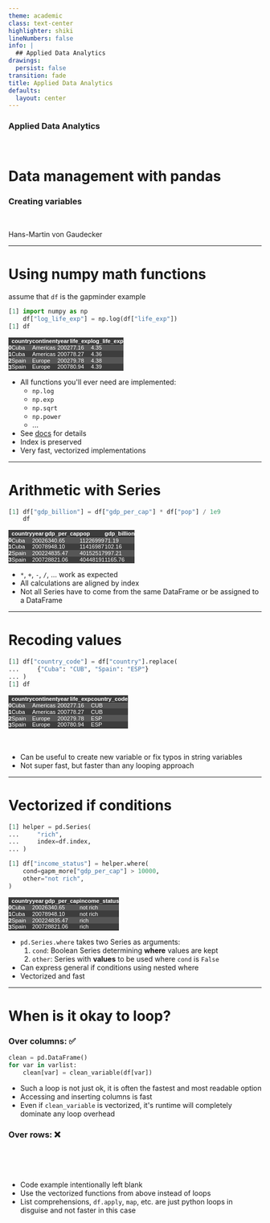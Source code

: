 ```yaml
---
theme: academic
class: text-center
highlighter: shiki
lineNumbers: false
info: |
  ## Applied Data Analytics
drawings:
  persist: false
transition: fade
title: Applied Data Analytics
defaults:
  layout: center
---
```


### Applied Data Analytics

<br>

# Data management with pandas

### Creating variables

<br>


Hans-Martin von Gaudecker

---

# Using numpy math functions


<div class="flex gap-12">
<div>

assume that `df` is the gapminder example

```python
[1] import numpy as np
    df["log_life_exp"] = np.log(df["life_exp"])
[1] df
```

<style type="text/css">
#T_06533   {
  margin: 0;
  font-family: "Helvetica", "Helvetica", sans-serif;
  border-collapse: collapse;
  border: none;
  font-size: 80%;
  color: #fff;
}
#T_06533 thead {
  background-color: #3d3d3d;
}
#T_06533 tbody tr:nth-child(even) {
  background-color: #3d3d3d;
}
#T_06533 tbody tr:nth-child(odd) {
  background-color: #565656;
}
#T_06533 td {
  padding: 0em;
}
#T_06533 th {
  font-weight: bold;
  text-align: left;
  padding: 0em;
}
#T_06533 caption {
  caption-side: bottom;
}
</style>
<table id="T_06533">
  <thead>
    <tr>
      <th class="blank level0" >&nbsp;</th>
      <th id="T_06533_level0_col0" class="col_heading level0 col0" >country</th>
      <th id="T_06533_level0_col1" class="col_heading level0 col1" >continent</th>
      <th id="T_06533_level0_col2" class="col_heading level0 col2" >year</th>
      <th id="T_06533_level0_col3" class="col_heading level0 col3" >life_exp</th>
      <th id="T_06533_level0_col4" class="col_heading level0 col4" >log_life_exp</th>
    </tr>
  </thead>
  <tbody>
    <tr>
      <th id="T_06533_level0_row0" class="row_heading level0 row0" >0</th>
      <td id="T_06533_row0_col0" class="data row0 col0" >Cuba</td>
      <td id="T_06533_row0_col1" class="data row0 col1" >Americas</td>
      <td id="T_06533_row0_col2" class="data row0 col2" >2002</td>
      <td id="T_06533_row0_col3" class="data row0 col3" >77.16</td>
      <td id="T_06533_row0_col4" class="data row0 col4" >4.35</td>
    </tr>
    <tr>
      <th id="T_06533_level0_row1" class="row_heading level0 row1" >1</th>
      <td id="T_06533_row1_col0" class="data row1 col0" >Cuba</td>
      <td id="T_06533_row1_col1" class="data row1 col1" >Americas</td>
      <td id="T_06533_row1_col2" class="data row1 col2" >2007</td>
      <td id="T_06533_row1_col3" class="data row1 col3" >78.27</td>
      <td id="T_06533_row1_col4" class="data row1 col4" >4.36</td>
    </tr>
    <tr>
      <th id="T_06533_level0_row2" class="row_heading level0 row2" >2</th>
      <td id="T_06533_row2_col0" class="data row2 col0" >Spain</td>
      <td id="T_06533_row2_col1" class="data row2 col1" >Europe</td>
      <td id="T_06533_row2_col2" class="data row2 col2" >2002</td>
      <td id="T_06533_row2_col3" class="data row2 col3" >79.78</td>
      <td id="T_06533_row2_col4" class="data row2 col4" >4.38</td>
    </tr>
    <tr>
      <th id="T_06533_level0_row3" class="row_heading level0 row3" >3</th>
      <td id="T_06533_row3_col0" class="data row3 col0" >Spain</td>
      <td id="T_06533_row3_col1" class="data row3 col1" >Europe</td>
      <td id="T_06533_row3_col2" class="data row3 col2" >2007</td>
      <td id="T_06533_row3_col3" class="data row3 col3" >80.94</td>
      <td id="T_06533_row3_col4" class="data row3 col4" >4.39</td>
    </tr>
  </tbody>
</table>



</div>
<div>

- All functions you'll ever need are implemented:
  - `np.log`
  - `np.exp`
  - `np.sqrt`
  - `np.power`
  - ...
- See [docs](https://numpy.org/doc/stable/reference/routines.math.html) for details
- Index is preserved
- Very fast, vectorized implementations


</div>
</div>

---

# Arithmetic with Series


<div class="flex gap-12">
<div>

```python
[1] df["gdp_billion"] = df["gdp_per_cap"] * df["pop"] / 1e9
    df
```

<style type="text/css">
#T_7413b   {
  margin: 0;
  font-family: "Helvetica", "Helvetica", sans-serif;
  border-collapse: collapse;
  border: none;
  font-size: 80%;
  color: #fff;
}
#T_7413b thead {
  background-color: #3d3d3d;
}
#T_7413b tbody tr:nth-child(even) {
  background-color: #3d3d3d;
}
#T_7413b tbody tr:nth-child(odd) {
  background-color: #565656;
}
#T_7413b td {
  padding: 0em;
}
#T_7413b th {
  font-weight: bold;
  text-align: left;
  padding: 0em;
}
#T_7413b caption {
  caption-side: bottom;
}
</style>
<table id="T_7413b">
  <thead>
    <tr>
      <th class="blank level0" >&nbsp;</th>
      <th id="T_7413b_level0_col0" class="col_heading level0 col0" >country</th>
      <th id="T_7413b_level0_col1" class="col_heading level0 col1" >year</th>
      <th id="T_7413b_level0_col2" class="col_heading level0 col2" >gdp_per_cap</th>
      <th id="T_7413b_level0_col3" class="col_heading level0 col3" >pop</th>
      <th id="T_7413b_level0_col4" class="col_heading level0 col4" >gdp_billion</th>
    </tr>
  </thead>
  <tbody>
    <tr>
      <th id="T_7413b_level0_row0" class="row_heading level0 row0" >0</th>
      <td id="T_7413b_row0_col0" class="data row0 col0" >Cuba</td>
      <td id="T_7413b_row0_col1" class="data row0 col1" >2002</td>
      <td id="T_7413b_row0_col2" class="data row0 col2" >6340.65</td>
      <td id="T_7413b_row0_col3" class="data row0 col3" >11226999</td>
      <td id="T_7413b_row0_col4" class="data row0 col4" >71.19</td>
    </tr>
    <tr>
      <th id="T_7413b_level0_row1" class="row_heading level0 row1" >1</th>
      <td id="T_7413b_row1_col0" class="data row1 col0" >Cuba</td>
      <td id="T_7413b_row1_col1" class="data row1 col1" >2007</td>
      <td id="T_7413b_row1_col2" class="data row1 col2" >8948.10</td>
      <td id="T_7413b_row1_col3" class="data row1 col3" >11416987</td>
      <td id="T_7413b_row1_col4" class="data row1 col4" >102.16</td>
    </tr>
    <tr>
      <th id="T_7413b_level0_row2" class="row_heading level0 row2" >2</th>
      <td id="T_7413b_row2_col0" class="data row2 col0" >Spain</td>
      <td id="T_7413b_row2_col1" class="data row2 col1" >2002</td>
      <td id="T_7413b_row2_col2" class="data row2 col2" >24835.47</td>
      <td id="T_7413b_row2_col3" class="data row2 col3" >40152517</td>
      <td id="T_7413b_row2_col4" class="data row2 col4" >997.21</td>
    </tr>
    <tr>
      <th id="T_7413b_level0_row3" class="row_heading level0 row3" >3</th>
      <td id="T_7413b_row3_col0" class="data row3 col0" >Spain</td>
      <td id="T_7413b_row3_col1" class="data row3 col1" >2007</td>
      <td id="T_7413b_row3_col2" class="data row3 col2" >28821.06</td>
      <td id="T_7413b_row3_col3" class="data row3 col3" >40448191</td>
      <td id="T_7413b_row3_col4" class="data row3 col4" >1165.76</td>
    </tr>
  </tbody>
</table>



</div>
<div>

- `*`, `+`, `-`, `/`, ... work as expected
- All calculations are aligned by index
- Not all Series have to come from the same DataFrame or be assigned to a DataFrame


</div>
</div>

---

# Recoding values



<div class="flex gap-12">
<div>

```python
[1] df["country_code"] = df["country"].replace(
...     {"Cuba": "CUB", "Spain": "ESP"}
... )
[1] df
```

<style type="text/css">
#T_c4e60   {
  margin: 0;
  font-family: "Helvetica", "Helvetica", sans-serif;
  border-collapse: collapse;
  border: none;
  font-size: 80%;
  color: #fff;
}
#T_c4e60 thead {
  background-color: #3d3d3d;
}
#T_c4e60 tbody tr:nth-child(even) {
  background-color: #3d3d3d;
}
#T_c4e60 tbody tr:nth-child(odd) {
  background-color: #565656;
}
#T_c4e60 td {
  padding: 0em;
}
#T_c4e60 th {
  font-weight: bold;
  text-align: left;
  padding: 0em;
}
#T_c4e60 caption {
  caption-side: bottom;
}
</style>
<table id="T_c4e60">
  <thead>
    <tr>
      <th class="blank level0" >&nbsp;</th>
      <th id="T_c4e60_level0_col0" class="col_heading level0 col0" >country</th>
      <th id="T_c4e60_level0_col1" class="col_heading level0 col1" >continent</th>
      <th id="T_c4e60_level0_col2" class="col_heading level0 col2" >year</th>
      <th id="T_c4e60_level0_col3" class="col_heading level0 col3" >life_exp</th>
      <th id="T_c4e60_level0_col4" class="col_heading level0 col4" >country_code</th>
    </tr>
  </thead>
  <tbody>
    <tr>
      <th id="T_c4e60_level0_row0" class="row_heading level0 row0" >0</th>
      <td id="T_c4e60_row0_col0" class="data row0 col0" >Cuba</td>
      <td id="T_c4e60_row0_col1" class="data row0 col1" >Americas</td>
      <td id="T_c4e60_row0_col2" class="data row0 col2" >2002</td>
      <td id="T_c4e60_row0_col3" class="data row0 col3" >77.16</td>
      <td id="T_c4e60_row0_col4" class="data row0 col4" >CUB</td>
    </tr>
    <tr>
      <th id="T_c4e60_level0_row1" class="row_heading level0 row1" >1</th>
      <td id="T_c4e60_row1_col0" class="data row1 col0" >Cuba</td>
      <td id="T_c4e60_row1_col1" class="data row1 col1" >Americas</td>
      <td id="T_c4e60_row1_col2" class="data row1 col2" >2007</td>
      <td id="T_c4e60_row1_col3" class="data row1 col3" >78.27</td>
      <td id="T_c4e60_row1_col4" class="data row1 col4" >CUB</td>
    </tr>
    <tr>
      <th id="T_c4e60_level0_row2" class="row_heading level0 row2" >2</th>
      <td id="T_c4e60_row2_col0" class="data row2 col0" >Spain</td>
      <td id="T_c4e60_row2_col1" class="data row2 col1" >Europe</td>
      <td id="T_c4e60_row2_col2" class="data row2 col2" >2002</td>
      <td id="T_c4e60_row2_col3" class="data row2 col3" >79.78</td>
      <td id="T_c4e60_row2_col4" class="data row2 col4" >ESP</td>
    </tr>
    <tr>
      <th id="T_c4e60_level0_row3" class="row_heading level0 row3" >3</th>
      <td id="T_c4e60_row3_col0" class="data row3 col0" >Spain</td>
      <td id="T_c4e60_row3_col1" class="data row3 col1" >Europe</td>
      <td id="T_c4e60_row3_col2" class="data row3 col2" >2007</td>
      <td id="T_c4e60_row3_col3" class="data row3 col3" >80.94</td>
      <td id="T_c4e60_row3_col4" class="data row3 col4" >ESP</td>
    </tr>
  </tbody>
</table>


</div>
<div>

<br/>
<br/>

- Can be useful to create new variable or fix typos in string variables
- Not super fast, but faster than any looping approach

</div>
</div>


---

# Vectorized if conditions

<div class="grid grid-cols-2 gap-4">
<div>

```python
[1] helper = pd.Series(
...     "rich",
...     index=df.index,
... )

[1] df["income_status"] = helper.where(
    cond=gapm_more["gdp_per_cap"] > 10000,
    other="not rich",
)
```

<style type="text/css">
#T_d7a4a   {
  margin: 0;
  font-family: "Helvetica", "Helvetica", sans-serif;
  border-collapse: collapse;
  border: none;
  font-size: 80%;
  color: #fff;
}
#T_d7a4a thead {
  background-color: #3d3d3d;
}
#T_d7a4a tbody tr:nth-child(even) {
  background-color: #3d3d3d;
}
#T_d7a4a tbody tr:nth-child(odd) {
  background-color: #565656;
}
#T_d7a4a td {
  padding: 0em;
}
#T_d7a4a th {
  font-weight: bold;
  text-align: left;
  padding: 0em;
}
#T_d7a4a caption {
  caption-side: bottom;
}
</style>
<table id="T_d7a4a">
  <thead>
    <tr>
      <th class="blank level0" >&nbsp;</th>
      <th id="T_d7a4a_level0_col0" class="col_heading level0 col0" >country</th>
      <th id="T_d7a4a_level0_col1" class="col_heading level0 col1" >year</th>
      <th id="T_d7a4a_level0_col2" class="col_heading level0 col2" >gdp_per_cap</th>
      <th id="T_d7a4a_level0_col3" class="col_heading level0 col3" >income_status</th>
    </tr>
  </thead>
  <tbody>
    <tr>
      <th id="T_d7a4a_level0_row0" class="row_heading level0 row0" >0</th>
      <td id="T_d7a4a_row0_col0" class="data row0 col0" >Cuba</td>
      <td id="T_d7a4a_row0_col1" class="data row0 col1" >2002</td>
      <td id="T_d7a4a_row0_col2" class="data row0 col2" >6340.65</td>
      <td id="T_d7a4a_row0_col3" class="data row0 col3" >not rich</td>
    </tr>
    <tr>
      <th id="T_d7a4a_level0_row1" class="row_heading level0 row1" >1</th>
      <td id="T_d7a4a_row1_col0" class="data row1 col0" >Cuba</td>
      <td id="T_d7a4a_row1_col1" class="data row1 col1" >2007</td>
      <td id="T_d7a4a_row1_col2" class="data row1 col2" >8948.10</td>
      <td id="T_d7a4a_row1_col3" class="data row1 col3" >not rich</td>
    </tr>
    <tr>
      <th id="T_d7a4a_level0_row2" class="row_heading level0 row2" >2</th>
      <td id="T_d7a4a_row2_col0" class="data row2 col0" >Spain</td>
      <td id="T_d7a4a_row2_col1" class="data row2 col1" >2002</td>
      <td id="T_d7a4a_row2_col2" class="data row2 col2" >24835.47</td>
      <td id="T_d7a4a_row2_col3" class="data row2 col3" >rich</td>
    </tr>
    <tr>
      <th id="T_d7a4a_level0_row3" class="row_heading level0 row3" >3</th>
      <td id="T_d7a4a_row3_col0" class="data row3 col0" >Spain</td>
      <td id="T_d7a4a_row3_col1" class="data row3 col1" >2007</td>
      <td id="T_d7a4a_row3_col2" class="data row3 col2" >28821.06</td>
      <td id="T_d7a4a_row3_col3" class="data row3 col3" >rich</td>
    </tr>
  </tbody>
</table>



</div>
<div>

- `pd.Series.where` takes two Series as arguments:
  1. `cond`: Boolean Series determining **where** values are kept
  2. `other`: Series with **values** to be used where `cond` is `False`
- Can express general if conditions using nested where
- Vectorized and fast


</div>
</div>



---

# When is it okay to loop?

<div class="grid grid-cols-2 gap-12">
<div>

### Over columns: ✅

```python
clean = pd.DataFrame()
for var in varlist:
    clean[var] = clean_variable(df[var])
```

- Such a loop is not just ok, it is often the fastest and most readable option
- Accessing and inserting columns is fast
- Even if `clean_variable` is vectorized, it's runtime will completely dominate any loop overhead
</div>
<div>

###  Over rows: ❌

<br/>
<br/>
<br/>

- Code example intentionally left blank
- Use the vectorized functions from above instead of loops
- List comprehensions, `df.apply`, `map`, etc. are just python loops in disguise and not
faster in this case


</div>
</div>
